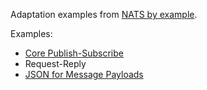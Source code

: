 Adaptation examples from [NATS by example](https://natsbyexample.com/).

Examples:
- [Core Publish-Subscribe](./publish_subscribe.ml)
- Request-Reply
- [JSON for Message Payloads](./json_for_message_payloads.ml)